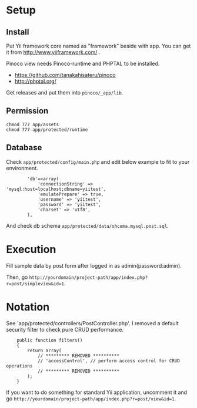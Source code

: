 # Setup

## Install
Put Yii framework core named as "framework" beside with app.
You can get it from http://www.yiiframework.com/ .

Pinoco view needs Pinoco-runtime and PHPTAL to be installed.

* https://github.com/tanakahisateru/pinoco
* http://phptal.org/

Get releases and put them into `pinoco/_app/lib`.

## Permission
```
chmod 777 app/assets
chmod 777 app/protected/runtime
```

## Database

Check `app/protected/config/main.php` and edit below example to fit to your
environment.

```
		'db'=>array(
			'connectionString' => 'mysql:host=localhost;dbname=yiitest',
			'emulatePrepare' => true,
			'username' => 'yiitest',
			'password' => 'yiitest',
			'charset' => 'utf8',
		),
```

And check db schema `app/protected/data/shcema.mysql.post.sql`.

# Execution

Fill sample data by post form after logged in as admin(password:admin).

Then, go `http://yourdomain/project-path/app/index.php?r=post/simpleview&id=1`.

# Notation

See `app/protected/controllers/PostController.php'.
I removed a default security filter to check pure CRUD performance.

```
	public function filters()
	{
		return array(
			// ********* REMOVED **********
			// 'accessControl', // perform access control for CRUD operations
			// ********* REMOVED **********
		);
	}
```

If you want to do something for standard Yii application, uncomment it and go
`http://yourdomain/project-path/app/index.php?r=post/view&id=1`.

